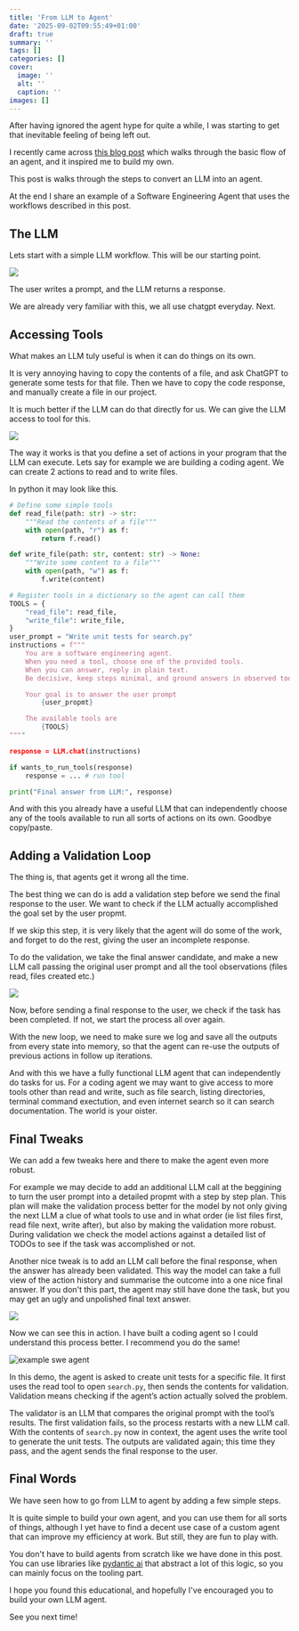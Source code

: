 ```yaml
---
title: 'From LLM to Agent'
date: '2025-09-02T09:55:49+01:00'
draft: true 
summary: ''
tags: []
categories: []
cover:
  image: ''
  alt: ''
  caption: ''
images: []
---
```


After having ignored the agent hype for quite a while, I was starting to get that inevitable feeling of being left out.

I recently came across [this blog post](https://ghuntley.com/agent/) which walks through the basic flow of an agent, and it inspired me to build my own.  

This post is walks through the steps to convert an LLM into an agent.

At the end I share an example of a Software Engineering Agent that uses the workflows described in this post.

## The LLM

Lets start with a simple LLM workflow. This will be our starting point.

![](./llm-loop-1.png)


The user writes a prompt, and the LLM returns a response.

We are already very familiar with this, we all use chatgpt everyday. Next.

## Accessing Tools

What makes an LLM tuly useful is when it can do things on its own.

It is very annoying having to copy the contents of a file, and ask ChatGPT to generate some tests for that file. Then we have to copy the code response, and manually create a file in our project.

It is much better if the LLM can do that directly for us. We can give the LLM access to tool for this.

![](./llm-loop-2.png)


The way it works is that you define a set of actions in your program that the LLM can execute. Lets say for example we are building a coding agent. We can create 2 actions to read and to write files.

In python it may look like this.

```python
# Define some simple tools
def read_file(path: str) -> str:
    """Read the contents of a file"""
    with open(path, "r") as f:
        return f.read()

def write_file(path: str, content: str) -> None:
    """Write some content to a file"""
    with open(path, "w") as f:
        f.write(content)

# Register tools in a dictionary so the agent can call them
TOOLS = {
    "read_file": read_file,
    "write_file": write_file,
}
user_prompt = "Write unit tests for search.py"
instructions = f"""
    You are a software engineering agent.
    When you need a tool, choose one of the provided tools.
    When you can answer, reply in plain text.
    Be decisive, keep steps minimal, and ground answers in observed tool results.

    Your goal is to answer the user prompt 
        {user_propmt}

    The available tools are
        {TOOLS}
""""

response = LLM.chat(instructions)

if wants_to_run_tools(response)
    response = ... # run tool

print("Final answer from LLM:", response)
```

And with this you already have a useful LLM that can independently choose any of the tools available to run all sorts of actions on its own. Goodbye copy/paste.

## Adding a Validation Loop

The thing is, that agents get it wrong all the time.

The best thing we can do is add a validation step before we send the final response to the user. We want to check if the LLM actually accomplished the goal set by the user propmt.

If we skip this step, it is very likely that the agent will do some of the work, and forget to do the rest, giving the user an incomplete response.

To do the validation, we take the final answer candidate, and make a new LLM call passing the original user prompt and all the tool observations (files read, files created etc.)

![](./llm-loop-3.png)

Now, before sending a final response to the user, we check if the task has been completed. If not, we start the process all over again.

With the new loop, we need to make sure we log and save all the outputs from every state into memory, so that the agent can re-use the outputs of previous actions in follow up iterations.

And with this we have a fully functional LLM agent that can independently do tasks for us. For a coding agent we may want to give access to more tools other than read and write, such as file search, listing directories, terminal command exectution, and even internet search so it can search documentation. The world is your oister.

## Final Tweaks

We can add a few tweaks here and there to make the agent even more robust.

For example we may decide to add an additional LLM call at the beggining to turn the user prompt into a detailed propmt with a step by step plan. This plan will make the validation process better for the model by not only giving the next LLM a clue of what tools to use and in what order (ie list files first, read file next, write after), but also by making the validation more robust. During validation we check the model actions against a detailed list of TODOs to see if the task was accomplished or not.

Another nice tweak is to add an LLM call before the final response, when the answer has already been validated. This way the model can take a full view of the action history and summarise the outcome into a one nice final answer. If you don't this part, the agent may still have done the task, but you may get an ugly and unpolished final text answer.

![](./llm-loop-4.png)

Now we can see this in action. I have built a coding agent so I could understand this process better. I recommend you do the same!

![example swe agent](./swe_agent_demo.gif)

In this demo, the agent is asked to create unit tests for a specific file. It first uses the read tool to open `search.py`, then sends the contents for validation. Validation means checking if the agent’s action actually solved the problem.

The validator is an LLM that compares the original prompt with the tool’s results. The first validation fails, so the process restarts with a new LLM call. With the contents of `search.py` now in context, the agent uses the write tool to generate the unit tests. The outputs are validated again; this time they pass, and the agent sends the final response to the user.

## Final Words

We have seen how to go from LLM to agent by adding a few simple steps.

It is quite simple to build your own agent, and you can use them for all sorts of things, although I yet have to find a decent use case of a custom agent that can improve my efficiency at work. But still, they are fun to play with.

You don't have to build agents from scratch like we have done in this post. You can use libraries like [pydantic ai](https://martinfowler.com/articles/build-own-coding-agent.html) that abstract a lot of this logic, so you can mainly focus on the tooling part.

I hope you found this educational, and hopefully I've encouraged you to build your own LLM agent.

See you next time!
